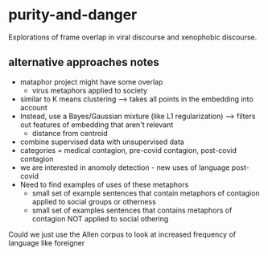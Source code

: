 # purity-and-danger
Explorations of frame overlap in viral discourse and xenophobic discourse.

## alternative approaches notes

* mataphor project might have some overlap
    * virus metaphors applied to society
* similar to K means clustering --> takes all points in the embedding into account
* Instead, use a Bayes/Gaussian mixture (like L1 regularization) --> filters out features of embedding that aren't relevant
    * distance from centroid
* combine supervised data with unsupervised data
* categories = medical contagion, pre-covid contagion, post-covid contagion
* we are interested in anomoly detection - new uses of language post-covid
* Need to find examples of uses of these metaphors
    * small set of example sentences that contain metaphors of contagion applied to social groups or otherness
    * small set of examples sentences that contains metaphors of contagion NOT applied to social othering

Could we just use the Allen corpus to look at increased frequency of language like foreigner
